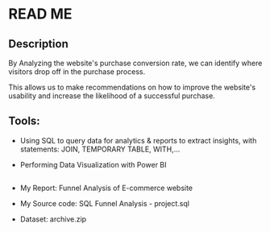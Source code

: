 # READ ME

## Description

By Analyzing the website's purchase conversion rate, we can identify where visitors drop off in the purchase process.

This allows us to make recommendations on how to improve the website's usability and increase the likelihood of a successful purchase.

## Tools:

- Using SQL to query data for analytics & reports to extract insights, with statements: JOIN, TEMPORARY TABLE, WITH,...

- Performing Data Visualization with Power BI 


##
- My Report: Funnel Analysis of E-commerce website

- My Source code: SQL Funnel Analysis - project.sql

- Dataset: archive.zip
